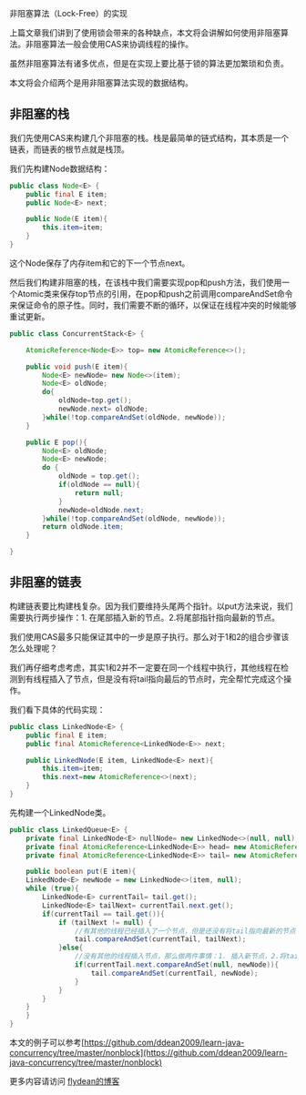 非阻塞算法（Lock-Free）的实现

上篇文章我们讲到了使用锁会带来的各种缺点，本文将会讲解如何使用非阻塞算法。非阻塞算法一般会使用CAS来协调线程的操作。

虽然非阻塞算法有诸多优点，但是在实现上要比基于锁的算法更加繁琐和负责。

本文将会介绍两个是用非阻塞算法实现的数据结构。

## 非阻塞的栈

我们先使用CAS来构建几个非阻塞的栈。栈是最简单的链式结构，其本质是一个链表，而链表的根节点就是栈顶。

我们先构建Node数据结构：

~~~java
public class Node<E> {
    public final E item;
    public Node<E> next;

    public Node(E item){
        this.item=item;
    }
}
~~~

这个Node保存了内存item和它的下一个节点next。

然后我们构建非阻塞的栈，在该栈中我们需要实现pop和push方法，我们使用一个Atomic类来保存top节点的引用，在pop和push之前调用compareAndSet命令来保证命令的原子性。同时，我们需要不断的循环，以保证在线程冲突的时候能够重试更新。

~~~java
public class ConcurrentStack<E> {

    AtomicReference<Node<E>> top= new AtomicReference<>();

    public void push(E item){
        Node<E> newNode= new Node<>(item);
        Node<E> oldNode;
        do{
            oldNode=top.get();
            newNode.next= oldNode;
        }while(!top.compareAndSet(oldNode, newNode));
    }

    public E pop(){
        Node<E> oldNode;
        Node<E> newNode;
        do {
            oldNode = top.get();
            if(oldNode == null){
                return null;
            }
            newNode=oldNode.next;
        }while(!top.compareAndSet(oldNode, newNode));
        return oldNode.item;
    }

}
~~~

## 非阻塞的链表

构建链表要比构建栈复杂。因为我们要维持头尾两个指针。以put方法来说，我们需要执行两步操作：1. 在尾部插入新的节点。2.将尾部指针指向最新的节点。

我们使用CAS最多只能保证其中的一步是原子执行。那么对于1和2的组合步骤该怎么处理呢？

我们再仔细考虑考虑，其实1和2并不一定要在同一个线程中执行，其他线程在检测到有线程插入了节点，但是没有将tail指向最后的节点时，完全帮忙完成这个操作。

我们看下具体的代码实现：

~~~java
public class LinkedNode<E> {
    public final E item;
    public final AtomicReference<LinkedNode<E>> next;

    public LinkedNode(E item, LinkedNode<E> next){
        this.item=item;
        this.next=new AtomicReference<>(next);
    }
}
~~~

先构建一个LinkedNode类。

~~~java
public class LinkedQueue<E> {
    private final LinkedNode<E> nullNode= new LinkedNode<>(null, null);
    private final AtomicReference<LinkedNode<E>> head= new AtomicReference<>(nullNode);
    private final AtomicReference<LinkedNode<E>> tail= new AtomicReference<>(nullNode);

    public boolean put(E item){
    LinkedNode<E> newNode = new LinkedNode<>(item, null);
    while (true){
        LinkedNode<E> currentTail= tail.get();
        LinkedNode<E> tailNext= currentTail.next.get();
        if(currentTail == tail.get()){
            if (tailNext != null) {
                //有其他的线程已经插入了一个节点，但是还没有将tail指向最新的节点
                tail.compareAndSet(currentTail, tailNext);
            }else{
                //没有其他的线程插入节点，那么做两件事情：1. 插入新节点，2.将tail指向最新的节点
                if(currentTail.next.compareAndSet(null, newNode)){
                    tail.compareAndSet(currentTail, newNode);
                }
            }
        }
    }
    }
}
~~~

本文的例子可以参考[https://github.com/ddean2009/learn-java-concurrency/tree/master/nonblock](https://github.com/ddean2009/learn-java-concurrency/tree/master/nonblock)

更多内容请访问 [flydean的博客](www.flydean.com)
